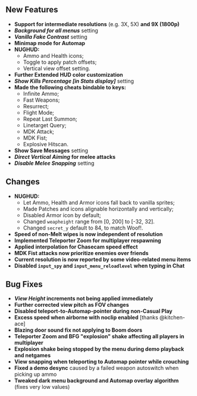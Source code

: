 ## New Features

- **Support for intermediate resolutions** (e.g. 3X, 5X) **and 9X (1800p)**
- **_Background for all menus_** setting
- **_Vanilla Fake Contrast_** setting
- **Minimap mode for Automap**
- **NUGHUD:**
  - Ammo and Health icons;
  - Toggle to apply patch offsets;
  - Vertical view offset setting.
- **Further Extended HUD color customization**
- **_Show Kills Percentage [in Stats display]_** setting
- **Made the following cheats bindable to keys:**
  - Infinite Ammo;
  - Fast Weapons;
  - Resurrect;
  - Flight Mode;
  - Repeat Last Summon;
  - Linetarget Query;
  - MDK Attack;
  - MDK Fist;
  - Explosive Hitscan.
- **Show Save Messages** setting
- **_Direct Vertical Aiming_ for melee attacks**
- **_Disable Melee Snapping_** setting

## Changes

- **NUGHUD:**
  - Let Ammo, Health and Armor icons fall back to vanilla sprites;
  - Made Patches and icons alignable horizontally and vertically;
  - Disabled Armor icon by default;
  - Changed `weapheight` range from [0, 200] to [-32, 32].
  - Changed `secret_y` default to 84, to match Woof!.
- **Speed of non-Melt wipes is now independent of resolution**
- **Implemented Teleporter Zoom for multiplayer respawning**
- **Applied interpolation for Chasecam speed effect**
- **MDK Fist attacks now prioritize enemies over friends**
- **Current resolution is now reported by some video-related menu items**
- **Disabled `input_spy` and `input_menu_reloadlevel` when typing in Chat**

## Bug Fixes

- **_View Height_ increments not being applied immediately**
- **Further corrected view pitch as FOV changes**
- **Disabled teleport-to-Automap-pointer during non-Casual Play**
- **Excess speed when airborne with noclip enabled** [thanks @kitchen-ace]
- **Blazing door sound fix not applying to Boom doors**
- **Teleporter Zoom and BFG "explosion" shake affecting all players in multiplayer**
- **Explosion shake being stopped by the menu during demo playback and netgames**
- **View snapping when teleporting to Automap pointer while crouching**
- **Fixed a demo desync** caused by a failed weapon autoswitch when picking up ammo
- **Tweaked dark menu background and Automap overlay algorithm** (fixes very low values)
